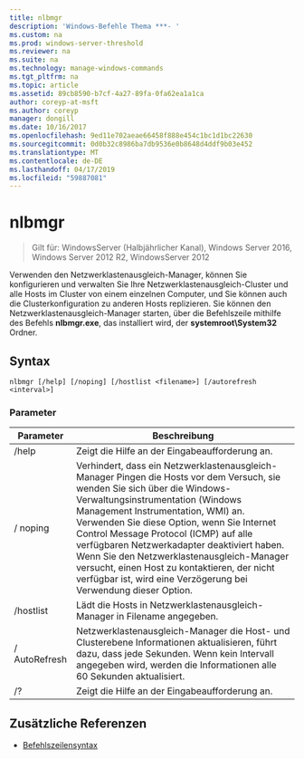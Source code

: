 ```yaml
---
title: nlbmgr
description: 'Windows-Befehle Thema ***- '
ms.custom: na
ms.prod: windows-server-threshold
ms.reviewer: na
ms.suite: na
ms.technology: manage-windows-commands
ms.tgt_pltfrm: na
ms.topic: article
ms.assetid: 89cb8590-b7cf-4a27-89fa-0fa62ea1a1ca
author: coreyp-at-msft
ms.author: coreyp
manager: dongill
ms.date: 10/16/2017
ms.openlocfilehash: 9ed11e702aeae66458f888e454c1bc1d1bc22630
ms.sourcegitcommit: 0d0b32c8986ba7db9536e0b8648d4ddf9b03e452
ms.translationtype: MT
ms.contentlocale: de-DE
ms.lasthandoff: 04/17/2019
ms.locfileid: "59887081"
---
```

# <a name="nlbmgr"></a>nlbmgr

>Gilt für: WindowsServer (Halbjährlicher Kanal), Windows Server 2016, Windows Server 2012 R2, WindowsServer 2012

Verwenden den Netzwerklastenausgleich-Manager, können Sie konfigurieren und verwalten Sie Ihre Netzwerklastenausgleich-Cluster und alle Hosts im Cluster von einem einzelnen Computer, und Sie können auch die Clusterkonfiguration zu anderen Hosts replizieren. Sie können den Netzwerklastenausgleich-Manager starten, über die Befehlszeile mithilfe des Befehls **nlbmgr.exe**, das installiert wird, der **systemroot\System32** Ordner.
## <a name="syntax"></a>Syntax
```
nlbmgr [/help] [/noping] [/hostlist <filename>] [/autorefresh <interval>]
```
### <a name="parameters"></a>Parameter
|Parameter|Beschreibung|
|-------|--------|
|/help|Zeigt die Hilfe an der Eingabeaufforderung an.|
|/ noping|Verhindert, dass ein Netzwerklastenausgleich-Manager Pingen die Hosts vor dem Versuch, sie wenden Sie sich über die Windows-Verwaltungsinstrumentation (Windows Management Instrumentation, WMI) an. Verwenden Sie diese Option, wenn Sie Internet Control Message Protocol (ICMP) auf alle verfügbaren Netzwerkadapter deaktiviert haben. Wenn Sie den Netzwerklastenausgleich-Manager versucht, einen Host zu kontaktieren, der nicht verfügbar ist, wird eine Verzögerung bei Verwendung dieser Option.|
|/hostlist <filename>|Lädt die Hosts in Netzwerklastenausgleich-Manager in Filename angegeben.|
|/ AutoRefresh <interval>|Netzwerklastenausgleich-Manager die Host- und Clusterebene Informationen aktualisieren, führt dazu, dass jede <interval> Sekunden. Wenn kein Intervall angegeben wird, werden die Informationen alle 60 Sekunden aktualisiert.|
|/?|Zeigt die Hilfe an der Eingabeaufforderung an.|
## <a name="additional-references"></a>Zusätzliche Referenzen
-   [Befehlszeilensyntax](command-line-syntax-key.md)

